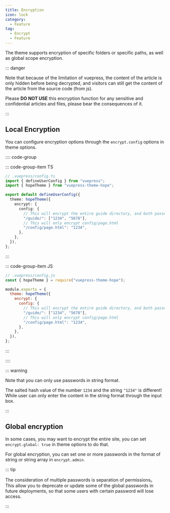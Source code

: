```yaml
---
title: Encryption
icon: lock
category:
  - Feature
tag:
  - Encrypt
  - Feature
---
```


The theme supports encryption of specific folders or specific paths, as well as global scope encryption.

::: danger

Note that because of the limitation of vuepress, the content of the article is only hidden before being decrypted, and visitors can still get the content of the article from the source code (from js).

Please **DO NOT USE** this encryption function for any sensitive and confidential articles and files, please bear the consequences of it.

:::

<!-- more -->

## Local Encryption

You can configure encryption options through the `encrypt.config` options in theme options.

:::: code-group

::: code-group-item TS

```ts
// .vuepress/config.ts
import { defineUserConfig } from "vuepress";
import { hopeTheme } from "vuepress-theme-hope";

export default defineUserConfig({
  theme: hopeTheme({
    encrypt: {
      config: {
        // This will encrypt the entire guide directory, and both passwords are available
        "/guide/": ["1234", "5678"],
        // This will only encrypt config/page.html
        "/config/page.html": "1234",
      },
    },
  }),
};
```

:::

::: code-group-item JS

```js
// .vuepress/config.js
const { hopeTheme } = require("vuepress-theme-hope");

module.exports = {
  theme: hopeTheme({
    encrypt: {
      config: {
        // This will encrypt the entire guide directory, and both passwords are available
        "/guide/": ["1234", "5678"],
        // This will only encrypt config/page.html
        "/config/page.html": "1234",
      },
    },
  }),
};
```

:::

::::

::: warning

Note that you can only use passwords in string format.

The salted hash value of the number `1234` and the string `"1234"` is different! While user can only enter the content in the string format through the input box.

:::

## Global encryption

In some cases, you may want to encrypt the entire site, you can set `encrypt.global: true` in theme options to do that.

For global encryption, you can set one or more passwords in the format of string or string array in `encrypt.admin`.

::: tip

The consideration of multiple passwords is separation of permissions。 This allow you to deprecate or update some of the global passwords in future deployments, so that some users with certain password will lose access.

:::
